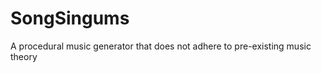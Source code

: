 SongSingums
===========

A procedural music generator that does not adhere to pre-existing music theory
